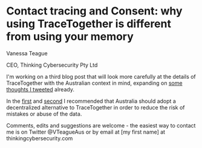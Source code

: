 # Contact tracing and Consent: why using TraceTogether is different from using your memory

Vanessa Teague

CEO, Thinking Cybersecurity Pty Ltd

I'm working on a third blog post that will look more carefully at the details of TraceTogether with the Australian context in mind, expanding on [some thoughts I tweeted](https://twitter.com/VTeagueAus/status/1251024530836873216?s=20) already.

In the  [first](blog/2020-03-30TweakingTracetogether.md) 
and [second](blog/2020-04-07ContactTracingWithoutSurveillance.md) I recommended that Australia should adopt a decentralized alternative to TraceTogether in order to reduce the risk of mistakes or abuse of the data.  

Comments, edits and suggestions are welcome - the easiest way to contact me is on Twitter @VTeagueAus
or by email at [my first name] at thinkingcybersecurity.com

